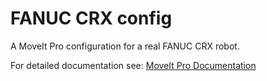 # FANUC CRX config

A MoveIt Pro configuration for a real FANUC CRX robot.

For detailed documentation see: [MoveIt Pro Documentation](https://docs.picknik.ai/)
